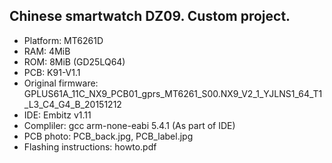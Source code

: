 ## Chinese smartwatch DZ09. Custom project.

* Platform:   MT6261D
* RAM:        4MiB
* ROM:        8MiB (GD25LQ64)
* PCB:        K91-V1.1
* Original firmware:   GPLUS61A_11C_NX9_PCB01_gprs_MT6261_S00.NX9_V2_1_YJLNS1_64_T1_L3_C4_G4_B_20151212
* IDE:        Embitz v1.11
* Compliler:  gcc arm-none-eabi 5.4.1 (As part of IDE)
* PCB photo:  PCB_back.jpg, PCB_label.jpg
* Flashing instructions:      howto.pdf

